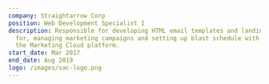 ```yaml
---
company: Straightarrow Corp
position: Web Development Specialist I
description: Responsible for developing HTML email templates and landing pages
  for, managing marketing campaigns and setting up blast schedule with use of
  the Marketing Cloud platform.
start_date: Mar 2017
end_date: Aug 2019
logo: /images/sac-logo.png
---
```

